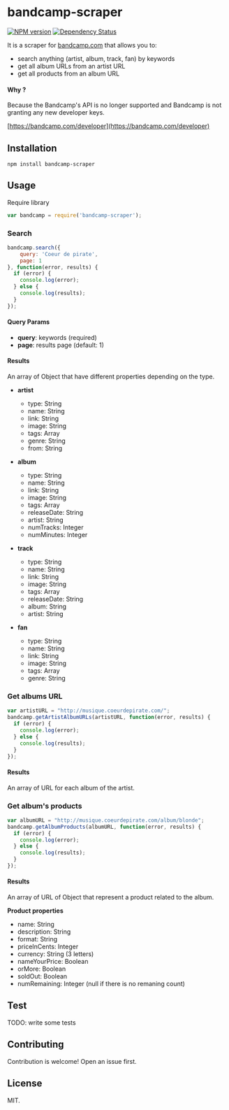 # bandcamp-scraper

[![NPM version](https://img.shields.io/npm/v/bandcamp-scraper.svg?style=flat-square)](https://npmjs.org/package/bandcamp-scraper)
[![Dependency Status](https://gemnasium.com/masterT/bandcamp-scraper.svg)](https://gemnasium.com/masterT/bandcamp-scraper)

It is a scraper for [bandcamp.com](https://bandcamp.com/) that allows you to:

- search anything (artist, album, track, fan) by keywords
- get all album URLs from an artist URL
- get all products from an album URL


#### Why ?

Because the Bandcamp's API is no longer supported and Bandcamp is not granting any new developer keys.

[https://bandcamp.com/developer](https://bandcamp.com/developer)


## Installation

`npm install bandcamp-scraper`

## Usage

Require library

```js
var bandcamp = require('bandcamp-scraper');
```

### Search

```js
bandcamp.search({
	query: 'Coeur de pirate',
	page: 1
}, function(error, results) {
  if (error) {
    console.log(error);
  } else {
    console.log(results);
  }
});
```

#### Query Params

- **query**: keywords (required)
- **page**: results page (default: 1)

#### Results

An array of Object that have different properties depending on the type.

- **artist**
	- type: String
	- name: String
	- link: String
	- image: String
	- tags: Array
	- genre: String
	- from: String


- **album**
	- type: String
	- name: String
	- link: String
	- image: String
	- tags: Array
	- releaseDate: String
	- artist: String
	- numTracks: Integer
	- numMinutes: Integer

- **track**
	- type: String
	- name: String
	- link: String
	- image: String
	- tags: Array
	- releaseDate: String
	- album: String
	- artist: String

- **fan**
	- type: String
	- name: String
	- link: String
	- image: String
	- tags: Array
	- genre: String


### Get albums URL

```js
var artistURL = "http://musique.coeurdepirate.com/";
bandcamp.getArtistAlbumURLs(artistURL, function(error, results) {
  if (error) {
    console.log(error);
  } else {
    console.log(results);
  }
});
```

#### Results

An array of URL for each album of the artist.


### Get album's products

```js
var albumURL = "http://musique.coeurdepirate.com/album/blonde";
bandcamp.getAlbumProducts(albumURL, function(error, results) {
  if (error) {
    console.log(error);
  } else {
    console.log(results);
  }
});
```

#### Results

An array of URL of Object that represent a product related to the album.

**Product properties**

- name: String
- description: String
- format: String
- priceInCents: Integer
- currency: String (3 letters)
- nameYourPrice: Boolean
- orMore: Boolean
- soldOut: Boolean
- numRemaining: Integer (null if there is no remaning count)



## Test

TODO: write some tests

## Contributing

Contribution is welcome! Open an issue first.

## License

MIT.
